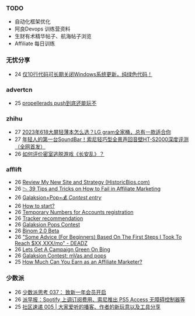 ### TODO
-  自动化框架优化
-  阿良Devops 训练营资料
-  生财有术精华帖子、航海帖子浏览
-  Affiliate 每日训练

### 无忧分享
<!-- ruyo:START -->
-  24 [仅10行代码可长期关闭Windows系统更新，纯绿色代码！](https://51.ruyo.net/18440.html)<!-- ruyo:END -->

### advertcn
<!-- advertcn:START -->
-  25 [propellerads push到底还能玩不](https://www.advertcn.com/forum.php?mod=viewthread&tid=111337)<!-- advertcn:END -->

### zhihu
<!-- zhihu:START -->
-  27 [2023年618大屏轻薄本怎么选？LG gram全家桶，总有一款适合你](http://zhuanlan.zhihu.com/p/632641888?utm_campaign=rss&utm_medium=rss&utm_source=rss&utm_content=title)
-  27 [年轻人的第一台SoundBar！索尼轻巧型全景声回音壁HT-S2000深度评测（全网首发）](http://zhuanlan.zhihu.com/p/630990296?utm_campaign=rss&utm_medium=rss&utm_source=rss&utm_content=title)
-  26 [如何评价密室逃脱游戏《长安乱》？](http://www.zhihu.com/question/563950552/answer/3045961312?utm_campaign=rss&utm_medium=rss&utm_source=rss&utm_content=title)<!-- zhihu:END -->

### afflift
<!-- afflift:START -->
-  26 [Review My New Site and Strategy &lpar;HistoricBios.com&rpar;](https://afflift.com/f/threads/review-my-new-site-and-strategy-historicbios-com.9378/)
-  26 [📉 39 Tips and Tricks on How to Fail in Affiliate Marketing](https://afflift.com/f/threads/%F0%9F%93%89-39-tips-and-tricks-on-how-to-fail-in-affiliate-marketing.11341/)
-  26 [Galaksion+Pop=💰 *Contest entry*](https://afflift.com/f/threads/galaksion-pop-%F0%9F%92%B0-contest-entry.11231/)
-  26 [How to start?](https://afflift.com/f/threads/how-to-start.11347/)
-  26 [Temporary Numbers for Accounts registration](https://afflift.com/f/threads/temporary-numbers-for-accounts-registration.11348/)
-  26 [Tracker recommendation](https://afflift.com/f/threads/tracker-recommendation.11343/)
-  26 [Galaksion Pops Contest](https://afflift.com/f/threads/galaksion-pops-contest.11346/)
-  26 [Binom 2.0 Beta](https://afflift.com/f/threads/binom-2-0-beta.11332/)
-  26 [&quot;Some Advice &lpar;For Beginners&rpar; Based On The First Steps I Took To Reach $XX,XXX/mo&quot; - DEADZ](https://afflift.com/f/threads/some-advice-for-beginners-based-on-the-first-steps-i-took-to-reach-xx-xxx-mo-deadz.2016/)
-  26 [Lets Get A Campaign Green On Bing](https://afflift.com/f/threads/lets-get-a-campaign-green-on-bing.9391/)
-  26 [Galaksion Contest: mVas and pops](https://afflift.com/f/threads/galaksion-contest-mvas-and-pops.11292/)
-  25 [How Much Can You Earn as an Affiliate Marketer?](https://afflift.com/f/threads/how-much-can-you-earn-as-an-affiliate-marketer.10984/)<!-- afflift:END -->

### 少数派
<!-- sspai:START -->
-  26 [少数派思考 037： 致新一年会员开启](https://sspai.com/post/81457)
-  26 [派早报：Spotify 上调订阅费用、索尼推出 PS5 Access 无障碍控制器等](https://sspai.com/post/81474)
-  25 [社区速递 005 | 大家爱听的播客、作者的新玩意以及工具分享](https://sspai.com/post/81445)<!-- sspai:END -->
